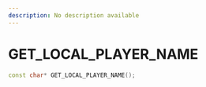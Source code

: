```yaml
---
description: No description available 
---
```


# GET_LOCAL_PLAYER_NAME

```cpp
const char* GET_LOCAL_PLAYER_NAME();
```